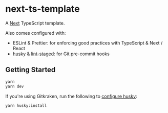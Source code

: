 # next-ts-template

A [Next](https://nextjs.org/) TypeScript template.

Also comes configured with:

* ESLint & Prettier: for enforcing good practices with TypeScript & Next / React
* [husky](https://github.com/typicode/husky) & [lint-staged](https://github.com/okonet/lint-staged): for Git pre-commit hooks

## Getting Started

```bash
yarn
yarn dev
```

If you're using Gitkraken, run the following to [configure husky](https://github.com/typicode/husky/issues/875#issue-809587895):

```bash
yarn husky:install
```